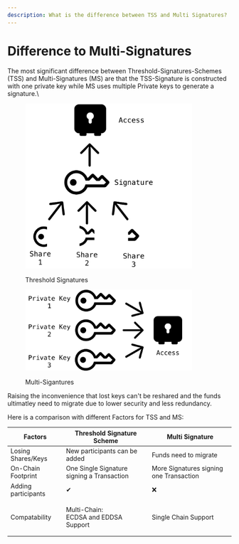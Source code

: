 ```yaml
---
description: What is the difference between TSS and Multi Signatures?
---
```


# Difference to Multi-Signatures

The most significant difference between Threshold-Signatures-Schemes (TSS) and Multi-Signatures (MS) are that the TSS-Signature is constructed with one private key while MS uses multiple Private keys to generate a signature.\


<div align="left">

<figure><picture><source srcset="../.gitbook/assets/TSS.png" media="(prefers-color-scheme: dark)"><img src="../.gitbook/assets/TSS dark (1).png" alt="" width="375"></picture><figcaption><p>Threshold Signatures</p></figcaption></figure>

 

<figure><picture><source srcset="../.gitbook/assets/MS.png" media="(prefers-color-scheme: dark)"><img src="../.gitbook/assets/MS dark.png" alt="" width="375"></picture><figcaption><p>Multi-Sigantures</p></figcaption></figure>

</div>

Raising the inconvenience that lost keys can't be reshared and the funds ultimatley need to migrate due to lower security and less redundancy.&#x20;

Here is a comparison with different Factors for TSS and MS:

| Factors             | Threshold Signature Scheme                     | Multi Signature                         |
| ------------------- | ---------------------------------------------- | --------------------------------------- |
| Losing Shares/Keys  | New participants can be added                  | Funds need to migrate                   |
| On-Chain Footprint  | One Single Signature signing a Transaction     | More Signatures signing one Transaction |
| Adding participants | ✔                                              | ❌                                       |
| Compatability       | <p>Multi-Chain:<br>ECDSA and EDDSA Support</p> | Single Chain Support                    |
